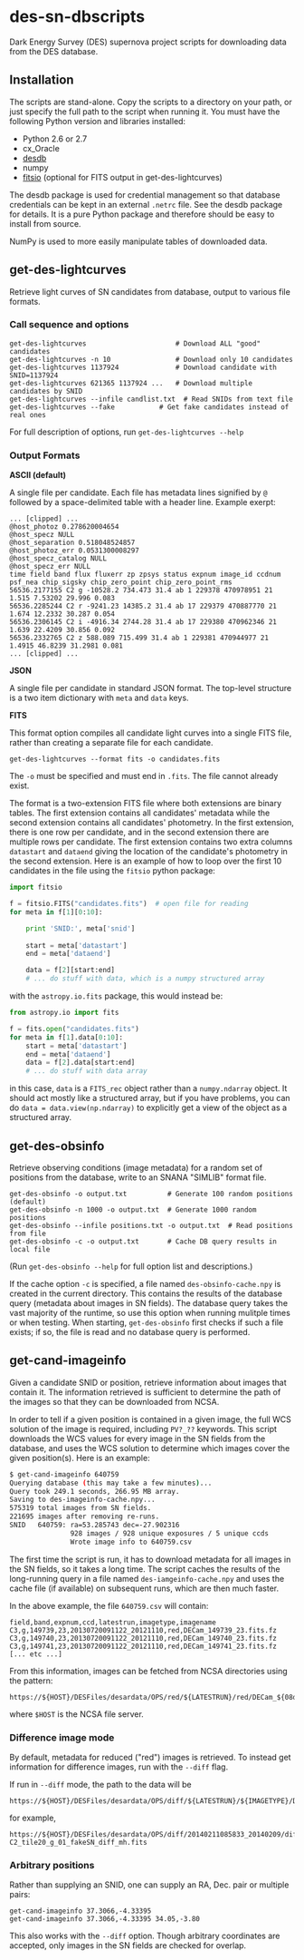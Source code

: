 # des-sn-dbscripts

Dark Energy Survey (DES) supernova project scripts for downloading data
from the DES database.

## Installation

The scripts are stand-alone. Copy the scripts to a directory on your
path, or just specify the full path to the script when running
it. You must have the following Python version and libraries installed:

* Python 2.6 or 2.7
* cx_Oracle
* [desdb](https://github.com/esheldon/desdb)
* numpy
* [fitsio](https://github.com/esheldon/fitsio) (optional for FITS output in get-des-lightcurves)

The desdb package is used for credential management so that database
credentials can be kept in an external `.netrc` file. See the
desdb package for details. It is a pure Python package and therefore
should be easy to install from source.

NumPy is used to more easily manipulate tables of downloaded data.

## get-des-lightcurves

Retrieve light curves of SN candidates from database, output to various file
formats.

### Call sequence and options

```
get-des-lightcurves                      # Download ALL "good" candidates
get-des-lightcurves -n 10                # Download only 10 candidates
get-des-lightcurves 1137924              # Download candidate with SNID=1137924
get-des-lightcurves 621365 1137924 ...   # Download multiple candidates by SNID
get-des-lightcurves --infile candlist.txt  # Read SNIDs from text file
get-des-lightcurves --fake           # Get fake candidates instead of real ones
```

For full description of options, run `get-des-lightcurves --help`

### Output Formats

**ASCII (default)**

A single file per candidate. Each file has metadata lines signified by
`@` followed by a space-delimited table with a header line. Example
exerpt:

```
... [clipped] ...
@host_photoz 0.278620004654
@host_specz NULL
@host_separation 0.518048524857
@host_photoz_err 0.0531300008297
@host_specz_catalog NULL
@host_specz_err NULL
time field band flux fluxerr zp zpsys status expnum image_id ccdnum psf_nea chip_sigsky chip_zero_point chip_zero_point_rms
56536.2177155 C2 g -10528.2 734.473 31.4 ab 1 229378 470978951 21 1.515 7.53202 29.996 0.083
56536.2285244 C2 r -9241.23 14385.2 31.4 ab 17 229379 470887770 21 1.674 12.2332 30.287 0.054
56536.2306145 C2 i -4916.34 2744.28 31.4 ab 17 229380 470962346 21 1.639 22.4209 30.856 0.092
56536.2332765 C2 z 588.089 715.499 31.4 ab 1 229381 470944977 21 1.4915 46.8239 31.2981 0.081
... [clipped] ...
```

**JSON**

A single file per candidate in standard JSON format. The top-level
structure is a two item dictionary with `meta` and `data` keys.

**FITS**

This format option compiles all candidate light curves into a single FITS
file, rather than creating a separate file for each candidate.

```
get-des-lightcurves --format fits -o candidates.fits
```

The `-o` must be specified and must end in `.fits`. The file cannot already
exist.

The format is a two-extension FITS file where both extensions are
binary tables.  The first extension contains all candidates' metadata
while the second extension contains all candidates' photometry. In the
first extension, there is one row per candidate, and in the second
extension there are multiple rows per candidate. The first extension
contains two extra columns `datastart` and `dataend` giving the
location of the candidate's photometry in the second extension. Here
is an example of how to loop over the first 10 candidates in the file
using the `fitsio` python package:

```python
import fitsio

f = fitsio.FITS("candidates.fits")  # open file for reading
for meta in f[1][0:10]:

    print 'SNID:', meta['snid']
    
    start = meta['datastart']
    end = meta['dataend']

    data = f[2][start:end]
    # ... do stuff with data, which is a numpy structured array
```

with the `astropy.io.fits` package, this would instead be:

```python
from astropy.io import fits

f = fits.open("candidates.fits")
for meta in f[1].data[0:10]:
    start = meta['datastart']
    end = meta['dataend']
    data = f[2].data[start:end]
    # ... do stuff with data array
```

in this case, `data` is a `FITS_rec` object rather than a
`numpy.ndarray` object. It should act mostly like a structured array,
but if you have problems, you can do `data = data.view(np.ndarray)` to
explicitly get a view of the object as a structured array.




## get-des-obsinfo

Retrieve observing conditions (image metadata) for a random set of
positions from the database, write to an SNANA "SIMLIB" format file.

```
get-des-obsinfo -o output.txt          # Generate 100 random positions (default)
get-des-obsinfo -n 1000 -o output.txt  # Generate 1000 random positions
get-des-obsinfo --infile positions.txt -o output.txt  # Read positions from file
get-des-obsinfo -c -o output.txt       # Cache DB query results in local file
```

(Run `get-des-obsinfo --help` for full option list and descriptions.)

If the cache option `-c` is specified, a file named
`des-obsinfo-cache.npy` is created in the current directory. This
contains the results of the database query (metadata about images in
SN fields). The database query takes the vast majority of the runtime,
so use this option when running mulitple times or when testing. When
starting, `get-des-obsinfo` first checks if such a file exists; if so,
the file is read and no database query is performed.

## get-cand-imageinfo

Given a candidate SNID or position, retrieve information about images
that contain it.  The information retrieved is sufficient to determine
the path of the images so that they can be downloaded from NCSA.

In order to tell if a given position is contained in a given image,
the full WCS solution of the image is required, including `PV?_??`
keywords. This script downloads the WCS values for every image in the
SN fields from the database, and uses the WCS solution to determine
which images cover the given position(s). Here is an example:

```bash
$ get-cand-imageinfo 640759
Querying database (this may take a few minutes)...
Query took 249.1 seconds, 266.95 MB array.
Saving to des-imageinfo-cache.npy...
575319 total images from SN fields.
221695 images after removing re-runs.
SNID   640759: ra=53.285743 dec=-27.902316
               928 images / 928 unique exposures / 5 unique ccds
               Wrote image info to 640759.csv
```

The first time the script is run, it has to download metadata for all
images in the SN fields, so it takes a long time. The script caches
the results of the long-running query in a file named
`des-iamgeinfo-cache.npy` and uses the cache file (if available) on
subsequent runs, which are then much faster.

In the above example, the file `640759.csv` will contain:

```
field,band,expnum,ccd,latestrun,imagetype,imagename
C3,g,149739,23,20130720091122_20121110,red,DECam_149739_23.fits.fz
C3,g,149740,23,20130720091122_20121110,red,DECam_149740_23.fits.fz
C3,g,149741,23,20130720091122_20121110,red,DECam_149741_23.fits.fz
[... etc ...]
```

From this information, images can be fetched from NCSA directories using the
pattern:

```
https://${HOST}/DESFiles/desardata/OPS/red/${LATESTRUN}/red/DECam_${08d:EXPNUM}/${IMAGENAME}
```
where `$HOST` is the NCSA file server.

### Difference image mode

By default, metadata for reduced ("red") images is retrieved. To instead
get information for difference images, run with the `--diff` flag. 

If run in `--diff` mode, the path to the data will be

```
https://${HOST}/DESFiles/desardata/OPS/diff/${LATESTRUN}/${IMAGETYPE}/DECam_${08d:EXPNUM}/${IMAGENAME}
```

for example,

```
https://${HOST}/DESFiles/desardata/OPS/diff/20140211085833_20140209/diff_single_diff/DECam_00283732/SN_283732_SN-C2_tile20_g_01_fakeSN_diff_mh.fits
```

### Arbitrary positions

Rather than supplying an SNID, one can supply an RA, Dec. pair or multiple
pairs:

```
get-cand-imageinfo 37.3066,-4.33395
get-cand-imageinfo 37.3066,-4.33395 34.05,-3.80
```

This also works with the `--diff` option. Though arbitrary coordinates
are accepted, only images in the SN fields are checked for overlap.